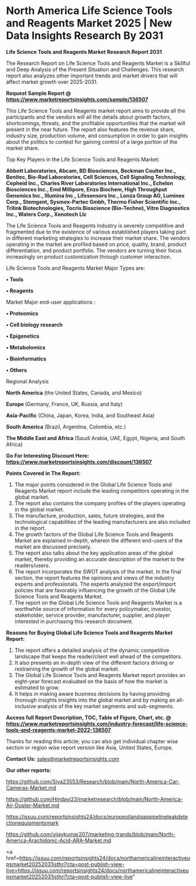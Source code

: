  # North America Life Science Tools and Reagents Market 2025 | New Data Insights Research By 2031

<strong>Life Science Tools and Reagents Market Research Report 2031</strong>

The Research Report on Life Science Tools and Reagents Market is a Skillful and Deep Analysis of the Present Situation and Challenges. This research report also analyzes other important trends and market drivers that will affect market growth over 2025-2031.

<strong>Request Sample Report @ <a href=https://www.marketreportsinsights.com/sample/136507>https://www.marketreportsinsights.com/sample/136507</a></strong>

This Life Science Tools and Reagents market report aims to provide all the participants and the vendors will all the details about growth factors, shortcomings, threats, and the profitable opportunities that the market will present in the near future. The report also features the revenue share, industry size, production volume, and consumption in order to gain insights about the politics to contest for gaining control of a large portion of the market share.

Top Key Players in the Life Science Tools and Reagents Market:

<strong>Abbott Laboratories, Abcam, BD Biosciences, Beckman Coulter Inc., Benitec, Bio-Rad Laboratories, Cell Sciences, Cell Signaling Technology, Cepheid Inc., Charles River Laboratories International Inc., Echelon Biosciences Inc., Emd Millipore, Enzo Biochem, High Throughput Genomics Inc., Illumina Inc., Lifesensors Inc., Lonza Group AG, Luminex Corp., Stemgent, Sysmex-Partec Gmbh, Thermo Fisher Scientific Inc., Trilink Biotechnologies, Tocris Bioscience (Bio-Techne), Vitro Diagnostics Inc., Waters Corp., Xenotech Llc</strong>

The Life Science Tools and Reagents Industry is severely competitive and fragmented due to the existence of various established players taking part in different marketing strategies to increase their market share. The vendors operating in the market are profiled based on price, quality, brand, product differentiation, and product portfolio. The vendors are turning their focus increasingly on product customization through customer interaction.

Life Science Tools and Reagents Market Major Types are:

<strong>• Tools

• Reagents</strong>

Market Major end-user applications :

<strong>• Proteomics

• Cell biology research

• Epigenetics

• Metabolomics

• Bioinformatics

• Others</strong>

Regional Analysis

</u><strong><b>North America</b></strong> (the United States, Canada, and Mexico)

<strong><b>Europe </b></strong>(Germany, France, UK, Russia, and Italy)

<strong><b>Asia-Pacific</b></strong> (China, Japan, Korea, India, and Southeast Asia)

<strong><b>South America</b></strong> (Brazil, Argentina, Colombia, etc.)

<strong><b>The Middle East and Africa</b></strong> (Saudi Arabia, UAE, Egypt, Nigeria, and South Africa)

<strong>Go For Interesting Discount Here: <a href=https://www.marketreportsinsights.com/discount/136507>https://www.marketreportsinsights.com/discount/136507</a></strong>

<strong>Points Covered in The Report:</strong>
<ol>
  <li>The major points considered in the Global Life Science Tools and Reagents Market report include the leading competitors operating in the global market.</li>
  <li>The report also contains the company profiles of the players operating in the global market.</li>
  <li>The manufacture, production, sales, future strategies, and the technological capabilities of the leading manufacturers are also included in the report.</li>
  <li>The growth factors of the Global Life Science Tools and Reagents Market are explained in-depth, wherein the different end-users of the market are discussed precisely.</li>
  <li>The report also talks about the key application areas of the global market, thereby providing an accurate description of the market to the readers/users.</li>
  <li>The report incorporates the SWOT analysis of the market. In the final section, the report features the opinions and views of the industry experts and professionals. The experts analyzed the export/import policies that are favorably influencing the growth of the Global Life Science Tools and Reagents Market.</li>
  <li>The report on the Global Life Science Tools and Reagents Market is a worthwhile source of information for every policymaker, investor, stakeholder, service provider, manufacturer, supplier, and player interested in purchasing this research document.</li>
</ol>
<strong>Reasons for Buying Global Life Science Tools and Reagents Market Report:</strong>

<ol>
  <li>The report offers a detailed analysis of the dynamic competitive landscape that keeps the reader/client well ahead of the competitors.</li>
  <li>It also presents an in-depth view of the different factors driving or restraining the growth of the global market.</li>
  <li>The Global Life Science Tools and Reagents Market report provides an eight-year forecast evaluated on the basis of how the market is estimated to grow.</li>
  <li>It helps in making aware business decisions by having providing thorough insights insights into the global market and by making an all-inclusive analysis of the key market segments and sub-segments.</li>
</ol>
<strong>Access full Report Description, TOC, Table of Figure, Chart, etc. @ <a href=https://www.marketreportsinsights.com/industry-forecast/life-science-tools-and-reagents-market-2022-136507>https://www.marketreportsinsights.com/industry-forecast/life-science-tools-and-reagents-market-2022-136507</a></strong>


Thanks for reading this article; you can also get individual chapter wise section or region wise report version like Asia, United States, Europe.

<strong>Contact Us:</strong>
sales@marketreportsinsights.com

<strong>Our other reports:</strong>

<a href=https://github.com/Siya23553/Research/blob/main/North-America-Car-Cameras-Market.md>https://github.com/Siya23553/Research/blob/main/North-America-Car-Cameras-Market.md</a>

<a href=https://github.com/Hindavi23/marketresearch/blob/main/North-America-Air-Duster-Market.md>https://github.com/Hindavi23/marketresearch/blob/main/North-America-Air-Duster-Market.md</a>

<a href=https://issuu.com/reportsinsights24/docs/europeoilandgaspipelineleakdetectionequipmentsmark>https://issuu.com/reportsinsights24/docs/europeoilandgaspipelineleakdetectionequipmentsmark</a>

<a href=https://github.com/vijaykumar207/marketing-trands/blob/main/North-America-Arachidonic-Acid-ARA-Market.md>https://github.com/vijaykumar207/marketing-trands/blob/main/North-America-Arachidonic-Acid-ARA-Market.md</a>

<a href=https://issuu.com/reportsinsights24/docs/northamericalineinteractiveupsmarket20252031isthri?cta=post-publish-view-live>https://issuu.com/reportsinsights24/docs/northamericalineinteractiveupsmarket20252031isthri?cta=post-publish-view-live</a>"
